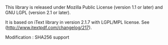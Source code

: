 This library is released under Mozilla Public License (version 1.1 or later) and GNU LGPL (version 2.1 or later).

It is based on iText library in version 2.1.7 with LGPL/MPL license. See (http://www.itextpdf.com/changelog/217).

Modification : SHA256 support